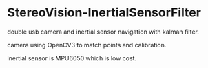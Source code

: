 # StereoVision-InertialSensorFilter
double usb camera and inertial sensor navigation with kalman filter.

camera using OpenCV3 to match points and calibration.

inertial sensor is MPU6050 which is low cost.